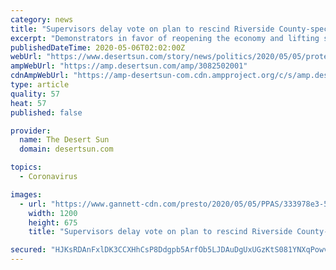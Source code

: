 ```yaml
---
category: news
title: "Supervisors delay vote on plan to rescind Riverside County-specific COVID-19 safeguards"
excerpt: "Demonstrators in favor of reopening the economy and lifting stay-at-home orders converged on Riverside ahead of a controversial vote on local public health orders."
publishedDateTime: 2020-05-06T02:02:00Z
webUrl: "https://www.desertsun.com/story/news/politics/2020/05/05/protesters-converge-riverside-county-meeting-ahead-coronavirus-reopen-vote/3082502001/"
ampWebUrl: "https://amp.desertsun.com/amp/3082502001"
cdnAmpWebUrl: "https://amp-desertsun-com.cdn.ampproject.org/c/s/amp.desertsun.com/amp/3082502001"
type: article
quality: 57
heat: 57
published: false

provider:
  name: The Desert Sun
  domain: desertsun.com

topics:
  - Coronavirus

images:
  - url: "https://www.gannett-cdn.com/presto/2020/05/05/PPAS/333978e3-57ac-4875-a7bc-74d11778b01f-riverside_board_meeting_protest_9.jpg?auto=webp&crop=2999,1687,x0,y99&format=pjpg&width=1200"
    width: 1200
    height: 675
    title: "Supervisors delay vote on plan to rescind Riverside County-specific COVID-19 safeguards"

secured: "HJKsRDAnFxlDK3CCXHhCsP8Ddgpb5ArfOb5LJDAuDgUxUGzKtS081YNXqPowv6RBtHrP9CIf75pM4KJxCl98b7F4I8q6gdM96iapmmnnVdRsODL76u/Z+qvwDAvMfGtGB36W89DHHWw2707kzsRIkUv3TqWNBZOyYiVQDF99DHsRDixYSQoeSbY+kheBjiRM3dP0TnxtsmmjCwTad6Ausn7+Uz4jYvrVLAc6sgJfQqs8aZBPA58TMykRFnH8ApS4SuaHX/AssO75a4Fspyuk8LnaHBrg7XzZ/VjK7c5ZaGwLpolFCpxzLqrbXqQJAf34;Z1wmzIKZ0W9INv3hY+4+WA=="
---
```


